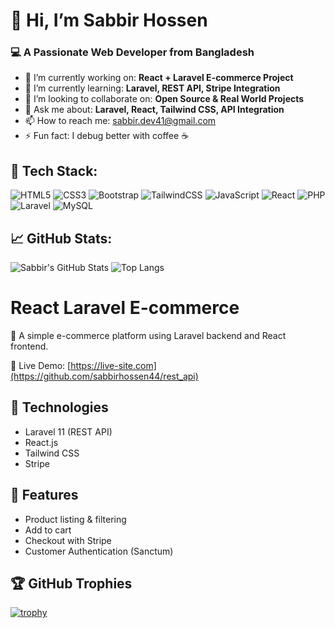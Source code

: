 # 👋 Hi, I’m Sabbir Hossen
### 💻 A Passionate Web Developer from Bangladesh

- 🔭 I’m currently working on: **React + Laravel E-commerce Project**
- 🌱 I’m currently learning: **Laravel, REST API, Stripe Integration**
- 👯 I’m looking to collaborate on: **Open Source & Real World Projects**
- 💬 Ask me about: **Laravel, React, Tailwind CSS, API Integration**
- 📫 How to reach me: sabbir.dev41@gmail.com
- ⚡ Fun fact: I debug better with coffee ☕

## 🚀 Tech Stack:
![HTML5](https://img.shields.io/badge/html5-%23E34F26.svg?style=flat&logo=html5&logoColor=white)
![CSS3](https://img.shields.io/badge/css3-%231572B6.svg?style=flat&logo=css3&logoColor=white)
![Bootstrap](https://img.shields.io/badge/bootstrap-%23563D7C.svg?style=flat&logo=bootstrap&logoColor=white)
![TailwindCSS](https://img.shields.io/badge/tailwindcss-%2338B2AC.svg?style=flat&logo=tailwind-css)
![JavaScript](https://img.shields.io/badge/javascript-%23323330.svg?style=flat&logo=javascript)
![React](https://img.shields.io/badge/react-%2320232a.svg?style=flat&logo=react)
![PHP](https://img.shields.io/badge/php-%23777BB4.svg?style=flat&logo=php&logoColor=white)
![Laravel](https://img.shields.io/badge/laravel-%23FF2D20.svg?style=flat&logo=laravel)
![MySQL](https://img.shields.io/badge/mysql-%2300f.svg?style=flat&logo=mysql&logoColor=white)

## 📈 GitHub Stats:
![Sabbir's GitHub Stats](https://github-readme-stats.vercel.app/api?username=sabbirhossen44&show_icons=true&theme=radical)
![Top Langs](https://github-readme-stats.vercel.app/api/top-langs/?username=sabbirhossen44&layout=compact&theme=radical)



# React Laravel E-commerce

🛒 A simple e-commerce platform using Laravel backend and React frontend.

🔗 Live Demo: [https://live-site.com](https://github.com/sabbirhossen44/rest_api)

## 🚀 Technologies
- Laravel 11 (REST API)
- React.js
- Tailwind CSS
- Stripe

## 🔧 Features
- Product listing & filtering
- Add to cart
- Checkout with Stripe
- Customer Authentication (Sanctum)

## 🏆 GitHub Trophies
[![trophy](https://github-profile-trophy.vercel.app/?username=sabbirhossen44&theme=onedark&column=8)](https://github.com/ryo-ma/github-profile-trophy)
